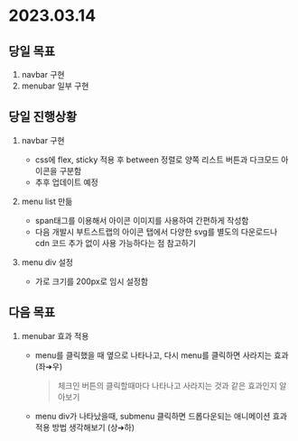 # 2023.03.14

## 당일 목표

1. navbar 구현
2. menubar 일부 구현

## 당일 진행상황

1. navbar 구현
    - css에 flex, sticky 적용 후 between 정렬로 양쪽 리스트 버튼과 다크모드 아이콘을 구분함
    - 추후 업데이트 예정

2. menu list 만듦
    - span태그를 이용해서 아이콘 이미지를 사용하여 간편하게 작성함
    - 다음 개발시 부트스트랩의 아이콘 탭에서 다양한 svg를 별도의 다운로드나 cdn 코드 추가 없이 사용 가능하다는 점 참고하기

3. menu div 설정
    - 가로 크기를 200px로 임시 설정함

## 다음 목표
 1. menubar 효과 적용
    - menu를 클릭했을 때 옆으로 나타나고, 다시 menu를 클릭하면 사라지는 효과 (좌➔우)
        > 체크인 버튼의 클릭할때마다 나타나고 사라지는 것과 같은 효과인지 알아보기

    - menu div가 나타났을때, submenu 클릭하면 드롭다운되는 애니메이션 효과 적용 방법 생각해보기 (상➔하)